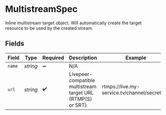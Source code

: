 # MultistreamSpec

Inline multistream target object. Will automatically
create the target resource to be used by the created stream.



## Fields

| Field                                                       | Type                                                        | Required                                                    | Description                                                 | Example                                                     |
| ----------------------------------------------------------- | ----------------------------------------------------------- | ----------------------------------------------------------- | ----------------------------------------------------------- | ----------------------------------------------------------- |
| `name`                                                      | *string*                                                    | :heavy_minus_sign:                                          | N/A                                                         |                                                             |
| `url`                                                       | *string*                                                    | :heavy_check_mark:                                          | Livepeer-compatible multistream target URL (RTMP(S) or SRT) | rtmps://live.my-service.tv/channel/secretKey                |